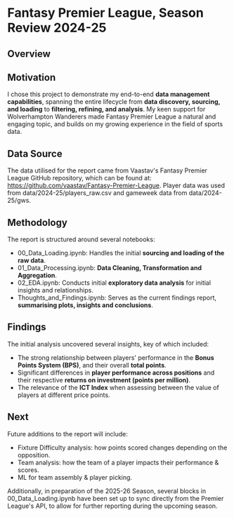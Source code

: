 # Fantasy Premier League, Season Review 2024-25

## Overview

## Motivation
I  chose this project to demonstrate my end-to-end **data management capabilities**, spanning the entire lifecycle from **data discovery, sourcing, and loading** to **filtering, refining, and analysis**. 
My keen support for Wolverhampton Wanderers made Fantasy Premier League a natural and engaging topic, and builds on my growing experience in the field of sports data.

## Data Source
The data utilised for the report came from Vaastav's Fantasy Premier League GitHub repository, which can be found at: https://github.com/vaastav/Fantasy-Premier-League.
Player data was used from data/2024-25/players_raw.csv and gameweek data from data/2024-25/gws.

## Methodology
The report is structured around several notebooks:
- 00_Data_Loading.ipynb: Handles the initial **sourcing and loading of the raw data**.
- 01_Data_Processing.ipynb: **Data Cleaning, Transformation and Aggregation**.
- 02_EDA.ipynb: Conducts initial **exploratory data analysis** for initial insights and relationships.
- Thoughts_and_Findings.ipynb: Serves as the current findings report, **summarising plots, insights and conclusions**.

## Findings
The initial analysis uncovered several insights, key of which included:
- The strong relationship between players' performance in the **Bonus Points System (BPS)**, and their overall **total points**.
- Significant differences in **player performance across positions** and their respective **returns on investment (points per million)**.
- The relevance of the **ICT Index** when assessing between the value of players at different price points.

## Next

Future additions to the report will include:

- Fixture Difficulty analysis: how points scored changes depending on the opposition.
- Team analysis: how the team of a player impacts their performance & scores.
- ML for team assembly & player picking.

Additionally, in preparation of the 2025-26 Season, several blocks in 00_Data_Loading.ipynb have been set up to sync directly from the Premier League's API, to allow for further reporting during the upcoming season.
